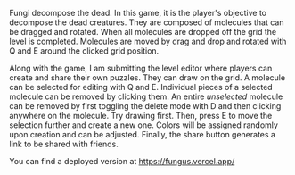 Fungi decompose the dead. In this game, it is the player's objective to decompose the dead creatures. They are composed of molecules that can be dragged and rotated. When all molecules are dropped off the grid the level is completed. Molecules are moved by drag and drop and rotated with Q and E around the clicked grid position.

Along with the game, I am submitting the level editor where players can create and share their own puzzles. They can draw on the grid. A molecule can be selected for editing with Q and E. Individual pieces of a selected molecule can be removed by clicking them. An entire *unselected* molecule can be removed by first toggling the delete mode with D and then clicking anywhere on the molecule. Try drawing first. Then, press E to move the selection further and create a new one. Colors will be assigned randomly upon creation and can be adjusted. Finally, the share button generates a link to be shared with friends.

You can find a deployed version at https://fungus.vercel.app/